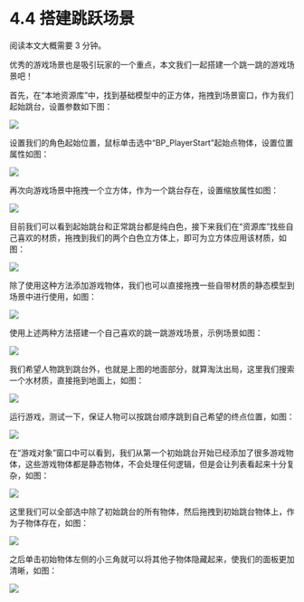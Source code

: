 # 4.4 搭建跳跃场景

阅读本文大概需要 3 分钟。

优秀的游戏场景也是吸引玩家的一个重点，本文我们一起搭建一个跳一跳的游戏场景吧！

首先，在“本地资源库”中，找到基础模型中的正方体，拖拽到场景窗口，作为我们起始跳台，设置参数如下图：

![](https://wstatic-a1.233leyuan.com/productdocs/static/boxcnz0kM8l9ovbOugFBODSCybe.png)

设置我们的角色起始位置，鼠标单击选中“BP_PlayerStart”起始点物体，设置位置属性如图：

![](https://wstatic-a1.233leyuan.com/productdocs/static/boxcnhiH1DGgViRKULq3tBFJ35b.png)

再次向游戏场景中拖拽一个立方体，作为一个跳台存在，设置缩放属性如图：

![](https://wstatic-a1.233leyuan.com/productdocs/static/boxcn7pWjxGarGgOYx8AmVy06rd.png)

目前我们可以看到起始跳台和正常跳台都是纯白色，接下来我们在“资源库”找些自己喜欢的材质，拖拽到我们的两个白色立方体上，即可为立方体应用该材质，如图：

![](https://wstatic-a1.233leyuan.com/productdocs/static/boxcnxUWkXObz2j3iJD8E7FBbfc.png)

除了使用这种方法添加游戏物体，我们也可以直接拖拽一些自带材质的静态模型到场景中进行使用，如图：

![](https://wstatic-a1.233leyuan.com/productdocs/static/boxcn8O8h5GTVjyIXiFGljU7XTc.png)

使用上述两种方法搭建一个自己喜欢的跳一跳游戏场景，示例场景如图：

![](https://wstatic-a1.233leyuan.com/productdocs/static/boxcnPVU2CMx1hVNjC9kKifQBMd.png)

我们希望人物跳到跳台外，也就是上图的地面部分，就算淘汰出局，这里我们搜索一个水材质，直接拖到地面上，如图：

![](https://wstatic-a1.233leyuan.com/productdocs/static/boxcnhTFeq6bCAh0YRXOXmb7wxh.png)

运行游戏，测试一下，保证人物可以按跳台顺序跳到自己希望的终点位置，如图：

![](https://wstatic-a1.233leyuan.com/productdocs/static/boxcnX51TzGpVeDWLAvPEcVJilf.png)

在“游戏对象”窗口中可以看到，我们从第一个初始跳台开始已经添加了很多游戏物体，这些游戏物体都是静态物体，不会处理任何逻辑，但是会让列表看起来十分复杂，如图：

![](https://wstatic-a1.233leyuan.com/productdocs/static/boxcnolUIwhfu97MLtmKSnXvKpd.png)

这里我们可以全部选中除了初始跳台的所有物体，然后拖拽到初始跳台物体上，作为子物体存在，如图：

![](https://wstatic-a1.233leyuan.com/productdocs/static/boxcnL1goxhWWDhnz1Vek5Hiwge.png)

之后单击初始物体左侧的小三角就可以将其他子物体隐藏起来，使我们的面板更加清晰，如图：

![](https://wstatic-a1.233leyuan.com/productdocs/static/boxcn53u5gP0PVQO9VvSNi8gApc.png)
